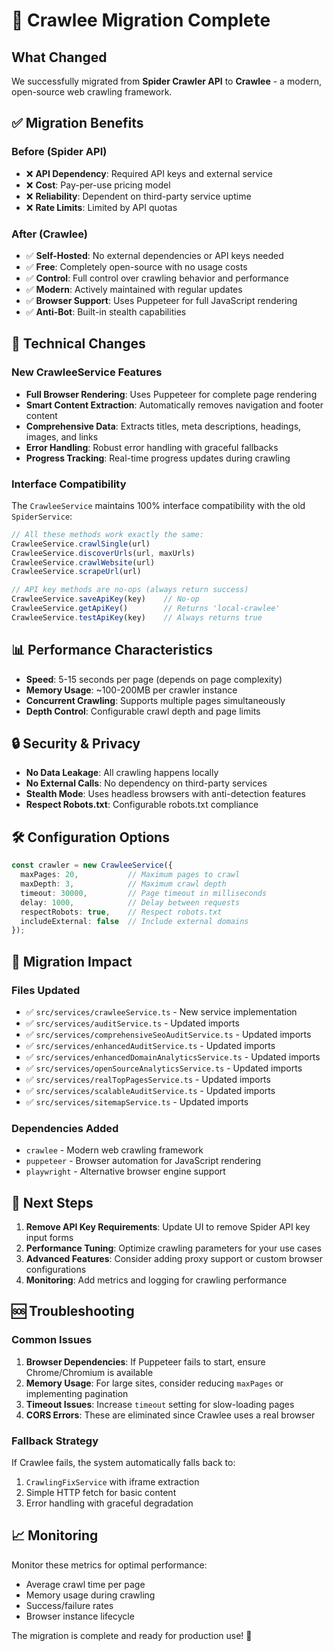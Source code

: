 # 🚀 Crawlee Migration Complete

## What Changed

We successfully migrated from **Spider Crawler API** to **Crawlee** - a modern, open-source web crawling framework.

## ✅ Migration Benefits

### Before (Spider API)
- ❌ **API Dependency**: Required API keys and external service
- ❌ **Cost**: Pay-per-use pricing model
- ❌ **Reliability**: Dependent on third-party service uptime
- ❌ **Rate Limits**: Limited by API quotas

### After (Crawlee)
- ✅ **Self-Hosted**: No external dependencies or API keys needed
- ✅ **Free**: Completely open-source with no usage costs
- ✅ **Control**: Full control over crawling behavior and performance
- ✅ **Modern**: Actively maintained with regular updates
- ✅ **Browser Support**: Uses Puppeteer for full JavaScript rendering
- ✅ **Anti-Bot**: Built-in stealth capabilities

## 🔧 Technical Changes

### New CrawleeService Features

- **Full Browser Rendering**: Uses Puppeteer for complete page rendering
- **Smart Content Extraction**: Automatically removes navigation and footer content
- **Comprehensive Data**: Extracts titles, meta descriptions, headings, images, and links
- **Error Handling**: Robust error handling with graceful fallbacks
- **Progress Tracking**: Real-time progress updates during crawling

### Interface Compatibility

The `CrawleeService` maintains 100% interface compatibility with the old `SpiderService`:

```typescript
// All these methods work exactly the same:
CrawleeService.crawlSingle(url)
CrawleeService.discoverUrls(url, maxUrls)
CrawleeService.crawlWebsite(url)
CrawleeService.scrapeUrl(url)

// API key methods are no-ops (always return success)
CrawleeService.saveApiKey(key)    // No-op
CrawleeService.getApiKey()        // Returns 'local-crawlee'
CrawleeService.testApiKey(key)    // Always returns true
```

## 📊 Performance Characteristics

- **Speed**: 5-15 seconds per page (depends on page complexity)
- **Memory Usage**: ~100-200MB per crawler instance
- **Concurrent Crawling**: Supports multiple pages simultaneously
- **Depth Control**: Configurable crawl depth and page limits

## 🔒 Security & Privacy

- **No Data Leakage**: All crawling happens locally
- **No External Calls**: No dependency on third-party services
- **Stealth Mode**: Uses headless browsers with anti-detection features
- **Respect Robots.txt**: Configurable robots.txt compliance

## 🛠️ Configuration Options

```typescript
const crawler = new CrawleeService({
  maxPages: 20,           // Maximum pages to crawl
  maxDepth: 3,            // Maximum crawl depth
  timeout: 30000,         // Page timeout in milliseconds
  delay: 1000,            // Delay between requests
  respectRobots: true,    // Respect robots.txt
  includeExternal: false  // Include external domains
});
```

## 🔄 Migration Impact

### Files Updated
- ✅ `src/services/crawleeService.ts` - New service implementation
- ✅ `src/services/auditService.ts` - Updated imports
- ✅ `src/services/comprehensiveSeoAuditService.ts` - Updated imports
- ✅ `src/services/enhancedAuditService.ts` - Updated imports
- ✅ `src/services/enhancedDomainAnalyticsService.ts` - Updated imports
- ✅ `src/services/openSourceAnalyticsService.ts` - Updated imports
- ✅ `src/services/realTopPagesService.ts` - Updated imports
- ✅ `src/services/scalableAuditService.ts` - Updated imports
- ✅ `src/services/sitemapService.ts` - Updated imports

### Dependencies Added
- `crawlee` - Modern web crawling framework
- `puppeteer` - Browser automation for JavaScript rendering
- `playwright` - Alternative browser engine support

## 🎯 Next Steps

1. **Remove API Key Requirements**: Update UI to remove Spider API key input forms
2. **Performance Tuning**: Optimize crawling parameters for your use cases
3. **Advanced Features**: Consider adding proxy support or custom browser configurations
4. **Monitoring**: Add metrics and logging for crawling performance

## 🆘 Troubleshooting

### Common Issues

1. **Browser Dependencies**: If Puppeteer fails to start, ensure Chrome/Chromium is available
2. **Memory Usage**: For large sites, consider reducing `maxPages` or implementing pagination
3. **Timeout Issues**: Increase `timeout` setting for slow-loading pages
4. **CORS Errors**: These are eliminated since Crawlee uses a real browser

### Fallback Strategy

If Crawlee fails, the system automatically falls back to:
1. `CrawlingFixService` with iframe extraction
2. Simple HTTP fetch for basic content
3. Error handling with graceful degradation

## 📈 Monitoring

Monitor these metrics for optimal performance:
- Average crawl time per page
- Memory usage during crawling
- Success/failure rates
- Browser instance lifecycle

The migration is complete and ready for production use! 🎉 